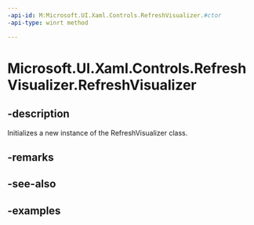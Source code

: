 ```yaml
---
-api-id: M:Microsoft.UI.Xaml.Controls.RefreshVisualizer.#ctor
-api-type: winrt method

---
```

<!-- Method syntax.
public RefreshVisualizer.RefreshVisualizer()
-->

# Microsoft.UI.Xaml.Controls.RefreshVisualizer.RefreshVisualizer


## -description

Initializes a new instance of the RefreshVisualizer class.


## -remarks


## -see-also


## -examples


